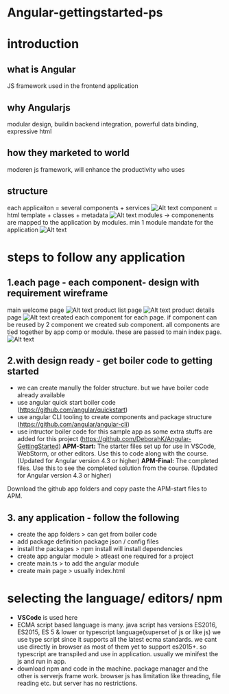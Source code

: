 # Angular-gettingstarted-ps
# introduction
## what is Angular
JS framework used in the frontend application
## why Angularjs
modular design, buildin backend integration, powerful data binding, expressive html
## how they marketed to world
moderen js framework, will enhance the productivity who uses
## structure
each applicaiton = several components + services
![Alt text](https://github.com/ponnarasuice/Angular-gettingstarted-ps/blob/master/readme_images/anatomyofangular.PNG "anatomy")
component = html template + classes + metadata
![Alt text](https://github.com/ponnarasuice/Angular-gettingstarted-ps/blob/master/readme_images/component.PNG "component")
modules -> componenents are mapped to the application by modules. min 1 module mandate for the application
![Alt text](https://github.com/ponnarasuice/Angular-gettingstarted-ps/blob/master/readme_images/modules.PNG "modules")

# steps to follow any application
## 1.each page - each component- design with requirement wireframe
main welcome page
![Alt text](https://github.com/ponnarasuice/Angular-gettingstarted-ps/blob/master/readme_images/welcome.PNG "welcome page")
product list page
![Alt text](https://github.com/ponnarasuice/Angular-gettingstarted-ps/blob/master/readme_images/productlist.PNG "productlist page")
product details page
![Alt text](https://github.com/ponnarasuice/Angular-gettingstarted-ps/blob/master/readme_images/productdetail.PNG "productdetail page")
created each component for each page. if component can be reused by 2 component we created sub component. all components are tied together by app comp or module. these are passed to main index page.
![Alt text](https://github.com/ponnarasuice/Angular-gettingstarted-ps/blob/master/readme_images/thisapparchitecture.PNG "this sample app architecture")

## 2.with design ready - get boiler code to getting started
- we can create manully the folder structure. but we have boiler code already available
- use angular quick start boiler code (https://github.com/angular/quickstart)
- use angular CLI tooling to create components and package structure 
(https://github.com/angular/angular-cli)
- use intructor boiler code for this sample app as some extra stuffs are added for this project 
(https://github.com/DeborahK/Angular-GettingStarted)
**APM-Start:** The starter files set up for use in VSCode, WebStorm, or other editors. Use this to code along with the course. (Updated for Angular version 4.3 or higher)
**APM-Final:** The completed files. Use this to see the completed solution from the course. (Updated for Angular version 4.3 or higher)

Download the github app folders and copy paste the APM-start files to APM.

## 3. any application - follow the following
- create the app folders > can get from boiler code
- add package definition package json / config files
- install the packages > npm install will install dependencies
- create app angular module > atleast one required for a project
- create main.ts > to add the angular module
- create main page > usually index.html

# selecting the language/ editors/ npm 
- **VSCode** is used here
- ECMA script based language is many. java script has versions ES2016, ES2015, ES 5 & lower or typescript language(superset of js or like js)
we use type script since it supports all the latest ecma standards. we cant use directly in browser as most of them yet to support es2015+.
so typescript are transpiled and use in application. usually we minifest the js and run in app.
- download npm and code in the machine. package manager and the other is serverjs frame work. browser js has limitation like threading, file reading etc. but server has no restrictions.
